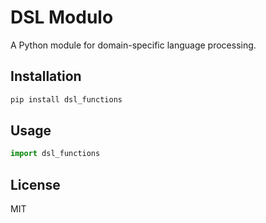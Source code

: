 # DSL Modulo

A Python module for domain-specific language processing.

## Installation

```bash
pip install dsl_functions
```

## Usage

```python
import dsl_functions
```

## License

MIT



